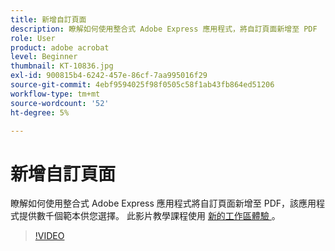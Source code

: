 ```yaml
---
title: 新增自訂頁面
description: 瞭解如何使用整合式 Adobe Express 應用程式，將自訂頁面新增至 PDF
role: User
product: adobe acrobat
level: Beginner
thumbnail: KT-10836.jpg
exl-id: 900815b4-6242-457e-86cf-7aa995016f29
source-git-commit: 4ebf9594025f98f0505c58f1ab43fb864ed51206
workflow-type: tm+mt
source-wordcount: '52'
ht-degree: 5%

---
```


# 新增自訂頁面

瞭解如何使用整合式 Adobe Express 應用程式將自訂頁面新增至 PDF，該應用程式提供數千個範本供您選擇。 此影片教學課程使用 [ 新的工作區體驗 ](new-workspace.md) 。

>[!VIDEO](https://video.tv.adobe.com/v/347331?quality=12&learn=on&hidetitle=true)
